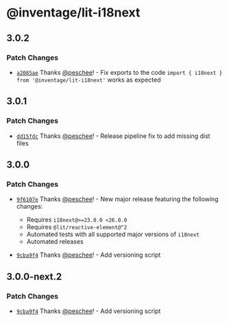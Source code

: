 # @inventage/lit-i18next

## 3.0.2

### Patch Changes

- [`a2085ae`](https://github.com/inventage/lit-i18next/commit/a2085aea4defac186b6ae45499f66a60a798e56a) Thanks [@peschee](https://github.com/peschee)! - Fix exports to the code `import { i18next } from '@inventage/lit-i18next'` works as expected

## 3.0.1

### Patch Changes

- [`dd15fdc`](https://github.com/inventage/lit-i18next/commit/dd15fdc0e47f8eadf96e38f12e4e7c3b8e47e928) Thanks [@peschee](https://github.com/peschee)! - Release pipeline fix to add missing dist files

## 3.0.0

### Patch Changes

- [`9f6107e`](https://github.com/inventage/lit-i18next/commit/9f6107ef64e703094106e7dbf579a4a0d954fc51) Thanks [@peschee](https://github.com/peschee)! - New major release featuring the following changes:
  - Requires `i18next@>=23.0.0 <26.0.0`
  - Requires `@lit/reactive-element@^2`
  - Automated tests with all supported major versions of `i18next`
  - Automated releases

- [`9cba9f4`](https://github.com/inventage/lit-i18next/commit/9cba9f43879c630cae70184c65562dd36430bbdc) Thanks [@peschee](https://github.com/peschee)! - Add versioning script

## 3.0.0-next.2

### Patch Changes

- [`9cba9f4`](https://github.com/inventage/lit-i18next/commit/9cba9f43879c630cae70184c65562dd36430bbdc) Thanks [@peschee](https://github.com/peschee)! - Add versioning script
